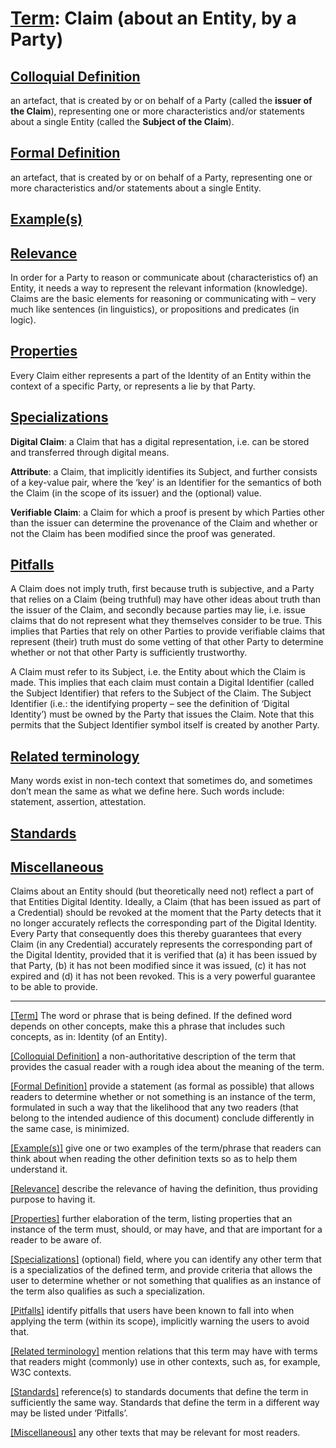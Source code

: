 # [Term](#_Term): Claim (about an Entity, by a Party)


##  [Colloquial Definition](#ColloquialDefinition) 

an artefact, that is created by or on behalf of a Party (called the **issuer of the Claim**), representing one or more characteristics and/or statements about a single Entity (called the **Subject of the Claim**). 

##  [Formal Definition](#FormalDefinition) 

 an artefact, that is created by or on behalf of a Party, representing one or more characteristics and/or statements about a single Entity.

##  [Example(s)](#Examples) 

 

##  [Relevance](#Relevance) 

 In order for a Party to reason or communicate about (characteristics of) an Entity, it needs a way to represent the relevant information (knowledge). Claims are the basic elements for reasoning or communicating with – very much like sentences (in linguistics), or propositions and predicates (in logic).

##  [Properties](#Properties) 

 Every Claim either represents a part of the Identity of an Entity within the context of a specific Party, or represents a lie by that Party. 

##  [Specializations](#Specializations) 

**Digital Claim**: a Claim that has a digital representation, i.e. can be stored and transferred through digital means.

**Attribute**: a Claim, that implicitly identifies its Subject, and further consists of a key-value pair, where the ‘key’ is an Identifier for the semantics of both the Claim (in the scope of its issuer) and the (optional) value.

**Verifiable Claim**: a Claim for which a proof is present by which Parties other than the issuer can determine the provenance of the Claim and whether or not the Claim has been modified since the proof was generated. 

##  [Pitfalls](#Pitfalls) 

 A Claim does not imply truth, first because truth is subjective, and a Party that relies on a Claim (being truthful) may have other ideas about truth than the issuer of the Claim, and secondly because parties may lie, i.e. issue claims that do not represent what they themselves consider to be true. This implies that Parties that rely on other Parties to provide verifiable claims that represent (their) truth must do some vetting of that other Party to determine whether or not that other Party is sufficiently trustworthy.

A Claim must refer to its Subject, i.e. the Entity about which the Claim is made. This implies that each claim must contain a Digital Identifier (called the Subject Identifier) that refers to the Subject of the Claim. The Subject Identifier (i.e.: the identifying property – see the definition of ‘Digital Identity’) must be owned by the Party that issues the Claim. Note that this permits that the Subject Identifier symbol itself is created by another Party.

##  [Related terminology](#Related) 

 Many words exist in non-tech context that sometimes do, and sometimes don’t mean the same as what we define here. Such words include: statement, assertion, attestation. 

##  [Standards](#Standards) 

 

##  [Miscellaneous](#Miscellaneous) 

 Claims about an Entity should (but theoretically need not) reflect a part of that Entities Digital Identity. Ideally, a Claim (that has been issued as part of a Credential) should be revoked at the moment that the Party detects that it no longer accurately reflects the corresponding part of the Digital Identity. Every Party that consequently does this thereby guarantees that every Claim (in any Credential) accurately represents the corresponding part of the Digital Identity, provided that it is verified that (a) it has been issued by that Party, (b) it has not been modified since it was issued, (c) it has not expired and (d) it has not been revoked. This is a very powerful guarantee to be able to provide. 


------

[[Term]](#Term) The word or phrase that is being defined. If the defined word depends on other concepts, make this a phrase that includes such concepts, as in: Identity (of an Entity).

[[Colloquial Definition]](#ColloquialDefinition) a non-authoritative description of the term that provides the casual reader with a rough idea about the meaning of the term.

[[Formal Definition]](#FormalDefinition) provide a statement (as formal as possible) that allows readers to determine whether or not something is an instance of the term, formulated in such a way that the likelihood that any two readers (that belong to the intended audience of this document) conclude differently in the same case, is minimized.

[[Example(s)]](#Examples) give one or two examples of the term/phrase that readers can think about when reading the other definition texts so as to help them understand it.

[[Relevance]](#Relevance) describe the relevance of having the definition, thus providing purpose to having it.

[[Properties]](#Properties) further elaboration of the term, listing properties that an instance of the term must, should, or may have, and that are important for a reader to be aware of.

[[Specializations]](#Specializations) (optional) field, where you can identify any other term that is a specializatios of the defined term, and provide criteria that allows the user to determine whether or not something that qualifies as an instance of the term also qualifies as such a specialization.

[[Pitfalls]](#Pitfalls) identify pitfalls that users have been known to fall into when applying the term (within its scope), implicitly warning the users to avoid that.

[[Related terminology]](#Related) mention relations that this term may have with terms that readers might (commonly) use in other contexts, such as, for example, W3C contexts.

[[Standards]](#Standards) reference(s) to standards documents that define the term in sufficiently the same way. Standards that define the term in a different way may be listed under ‘Pitfalls’.

[[Miscellaneous]](#Miscellaneous1) any other texts that may be relevant for most readers.
